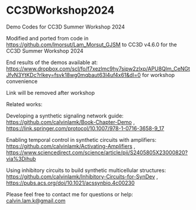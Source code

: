 # CC3DWorkshop2024
Demo Codes for CC3D Summer Workshop 2024

Modified and ported from code in https://github.com/lmorsut/Lam_Morsut_GJSM to CC3D v4.6.0 for the CC3D Summer Workshop 2024

End results of the demos available at: https://www.dropbox.com/scl/fo/f7xezlmc9hy7sipw2zlxp/APU8Qlm_CeNGtJfvN3YtKDc?rlkey=fsvk18wg0mqbaut63l4uf4x61&dl=0 for workshop convenience

Link will be removed after workshop

Related works:

Developing a synthetic signaling network guide: https://github.com/calvinlamk/Book-Chapter-Demo , https://link.springer.com/protocol/10.1007/978-1-0716-3658-9_17

Enabling temporal control in synthetic circuits with amplifiers: https://github.com/calvinlamk/Activating-Amplifiers , https://www.sciencedirect.com/science/article/pii/S2405805X23000820?via%3Dihub

Using inhibitory circuits to build synthetic multicellular structures: https://github.com/calvinlamk/Inhibitory-Circuits-for-SynDev , https://pubs.acs.org/doi/10.1021/acssynbio.4c00230

Please feel free to contact me for questions or help: calvin.lam.k@gmail.com
